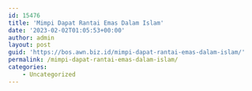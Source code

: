 ```yaml
---
id: 15476
title: 'Mimpi Dapat Rantai Emas Dalam Islam'
date: '2023-02-02T01:05:53+00:00'
author: admin
layout: post
guid: 'https://bos.awn.biz.id/mimpi-dapat-rantai-emas-dalam-islam/'
permalink: /mimpi-dapat-rantai-emas-dalam-islam/
categories:
    - Uncategorized
---
```


